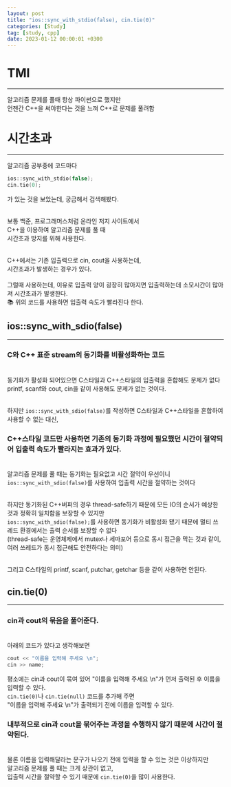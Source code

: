 ```yaml
---
layout: post
title: "ios::sync_with_stdio(false), cin.tie(0)"
categories: [Study]
tag: [study, cpp]
date: 2023-01-12 00:00:01 +0300
---
```


# TMI
----------------------
알고리즘 문제를 풀때 항상 파이썬으로 했지만<br>
언젠간 C++을 써야한다는 것을 느껴 C++로 문제를 풀려함

# 시간초과
--------------
알고리즘 공부중에 코드마다
```cpp
ios::sync_with_stdio(false);
cin.tie(0);
```
가 있는 것을 보았는데, 궁금해서 검색해봤다.<br><br>

보통 백준, 프로그래머스처럼 온라인 저지 사이트에서<br>
C++을 이용하여 알고리즘 문제를 풀 때<br>
시간초과 방지를 위해 사용한다.<br><br>

C++에서는 기존 입출력으로 cin, cout을 사용하는데,<br>
시간초과가 발생하는 경우가 있다.<br><br>
그럴때 사용하는데, 이유로 입출력 양이 굉장히 많아지면 입출력하는데 소모시간이 많아져 시간초과가 발생한다.<br>
📚 위의 코드를 사용하면 입출력 속도가 빨라진다 한다.
## ios::sync_with_sdio(false)
------------------------
### C와 C++ 표준 stream의 동기화를 비활성화하는 코드<br><br>

동기화가 활성화 되어있으면 C스타일과 C++스타일의 입출력을 혼합해도 문제가 없다<br>
printf, scanf와 cout, cin을 같이 사용해도 문제가 없는 것이다.<br><br>

하지만 `ios::sync_with_sdio(false)`를 작성하면 C스타일과 C++스타일을 혼합하여 사용할 수 없는 대신,<br>
### C++스타일 코드만 사용하면 기존의 동기화 과정에 필요했던 시간이 절약되어 입출력 속도가 빨라지는 효과가 있다.<br><br>

알고리즘 문제를 풀 때는 동기화는 필요없고 시간 절약이 우선이니<br>
`ios::sync_with_sdio(false)`를 사용하여 입출력 시간을 절약하는 것이다<br><br>

하지만 동기화된 C++버퍼의 경우 thread-safe하기 때문에 모든 IO의 순서가 예상한 것과 정확히 일치함을 보장할 수 있지만<bR>
`ios::sync_with_sdio(false);`를 사용하면 동기화가 비활성화 됐기 때문에 멀티 쓰레드 환경에서는 출력 순서를 보장할 수 없다<br>
(thread-safe는 운영체제에서 mutex나 세마포어 등으로 동시 접근을 막는 것과 같이, 여러 쓰레드가 동시 접근해도 안전하다는 의미)<br><br>

그리고 C스타일의 printf, scanf, putchar, getchar 등을 같이 사용하면 안된다.
## cin.tie(0)
------------------------
### cin과 cout의 묶음을 풀어준다.<br><br>

아래의 코드가 있다고 생각해보면
```cpp
cout << "이름을 입력해 주세요 \n";
cin >> name;
```
평소에는 cin과 cout이 묶여 있어
"이름을 입력해 주세요 \n"가 먼저 출력된 후 이름을 입력할 수 있다.<br>
`cin.tie(0)`나 `cin.tie(null)` 코드를 추가해 주면<br>
"이름을 입력해 주세요 \n"가 출력되기 전에 이름을 입력할  수 있다.<br>
### 내부적으로 cin과 cout을 묶어주는 과정을 수행하지 않기 때문에 시간이 절약된다.<br><br>

물론 이름을 입력해달라는 문구가 나오기 전에 입력을 할 수 있는 것은 이상하지만<br>
알고리즘 문제를 풀 때는 크게 상관이 없고,<br>
입출력 시간을 절약할 수 있기 때문에 `cin.tie(0)`을 많이 사용한다.